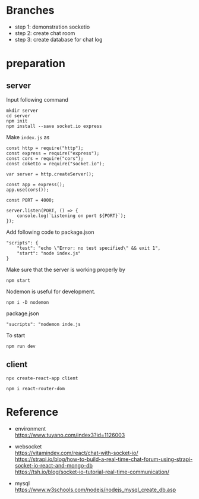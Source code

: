 # Branches

- step 1: demonstration socketio
- step 2: create chat room
- step 3: create database for chat log

# preparation

## server

Input following command

```
mkdir server
cd server
npm init
npm install --save socket.io express
```

Make `index.js` as

```
const http = require("http");
const express = require("express");
const cors = require("cors");
const coketIo = require("socket.io");

var server = http.createServer();

const app = express();
app.use(cors());

const PORT = 4000;

server.listen(PORT, () => {
    console.log(`Listening on port ${PORT}`);
});
```

Add following code to package.json

```
"scripts": {
    "test": "echo \"Error: no test specified\" && exit 1",
    "start": "node index.js"
}
```

Make sure that the server is working properly by

```
npm start
```

Nodemon is useful for development.

```
npm i -D nodemon
```

package.json

```
"sucripts": "nodemon inde.js
```

To start

```
npm run dev
```

## client

```
npx create-react-app client
```

```
npm i react-router-dom
```

# Reference

- environment  
  https://www.tuyano.com/index3?id=1126003  

- websocket  
  https://vitamindev.com/react/chat-with-socket-io/  
  https://strapi.io/blog/how-to-build-a-real-time-chat-forum-using-strapi-socket-io-react-and-mongo-db  
  https://tsh.io/blog/socket-io-tutorial-real-time-communication/  

- mysql  
  https://www.w3schools.com/nodejs/nodejs_mysql_create_db.asp  
